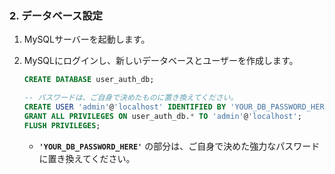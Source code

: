 ### 2. データベース設定

1.  MySQLサーバーを起動します。
2.  MySQLにログインし、新しいデータベースとユーザーを作成します。

    ```sql
    CREATE DATABASE user_auth_db;

    -- パスワードは、ご自身で決めたものに置き換えてください。
    CREATE USER 'admin'@'localhost' IDENTIFIED BY 'YOUR_DB_PASSWORD_HERE';
    GRANT ALL PRIVILEGES ON user_auth_db.* TO 'admin'@'localhost';
    FLUSH PRIVILEGES;
    ```
    - **`'YOUR_DB_PASSWORD_HERE'`** の部分は、ご自身で決めた強力なパスワードに置き換えてください。
    